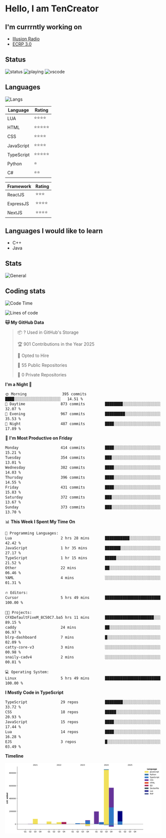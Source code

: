 # Hello, I am TenCreator

## I'm currrntly working on
- [Illusion Radio](https://illusionradio.co.uk/)
- [ECRP 3.0](http://github.com/Emerald-Coast-Roleplay/)

## Status
![status](https://api.statusbadges.me/badge/status/518334475038359555?simple=true&style=for-the-badge)
![playing](https://api.statusbadges.me/badge/playing/518334475038359555?style=for-the-badge)
![vscode](https://api.statusbadges.me/badge/vscode/518334475038359555?style=for-the-badge)

## Languages
![Langs](https://github-readme-stats.vercel.app/api/top-langs/?username=tencreator&layout=compact&theme=radical)


|Language|Rating|
|--------|------|
|LUA|⭐️⭐️⭐️⭐️|
|HTML|⭐️⭐️⭐️⭐️⭐️|
|CSS|⭐️⭐️⭐️⭐️|
|JavaScript|⭐️⭐️⭐️⭐️|
|TypeScript|⭐️⭐️⭐️⭐️⭐️|
|Python|⭐️|
|C#|⭐️⭐️ |

|Framework|Rating|
|--------|------|
|ReactJS|⭐️⭐️⭐|
|ExpressJS|⭐️⭐️⭐️⭐️|
|NextJS|⭐️⭐️⭐⭐️|

## Languages I would like to learn
- C++
- Java

## Stats
![General](https://github-readme-stats.vercel.app/api?username=tencreator&show_icons=true&theme=radical)

## Coding stats

<!--START_SECTION:waka-->
![Code Time](http://img.shields.io/badge/Code%20Time-479%20hrs%2049%20mins-blue)

![Lines of code](https://img.shields.io/badge/From%20Hello%20World%20I%27ve%20Written-2.1%20million%20lines%20of%20code-blue)

**🐱 My GitHub Data** 

> 📦 ? Used in GitHub's Storage 
 > 
> 🏆 901 Contributions in the Year 2025
 > 
> 💼 Opted to Hire
 > 
> 📜 55 Public Repositories 
 > 
> 🔑 0 Private Repositories 
 > 
**I'm a Night 🦉** 

```text
🌞 Morning                395 commits         ████░░░░░░░░░░░░░░░░░░░░░   14.51 % 
🌆 Daytime                873 commits         ████████░░░░░░░░░░░░░░░░░   32.07 % 
🌃 Evening                967 commits         █████████░░░░░░░░░░░░░░░░   35.53 % 
🌙 Night                  487 commits         ████░░░░░░░░░░░░░░░░░░░░░   17.89 % 
```
📅 **I'm Most Productive on Friday** 

```text
Monday                   414 commits         ████░░░░░░░░░░░░░░░░░░░░░   15.21 % 
Tuesday                  354 commits         ███░░░░░░░░░░░░░░░░░░░░░░   13.01 % 
Wednesday                382 commits         ████░░░░░░░░░░░░░░░░░░░░░   14.03 % 
Thursday                 396 commits         ████░░░░░░░░░░░░░░░░░░░░░   14.55 % 
Friday                   431 commits         ████░░░░░░░░░░░░░░░░░░░░░   15.83 % 
Saturday                 372 commits         ███░░░░░░░░░░░░░░░░░░░░░░   13.67 % 
Sunday                   373 commits         ███░░░░░░░░░░░░░░░░░░░░░░   13.70 % 
```


📊 **This Week I Spent My Time On** 

```text
💬 Programming Languages: 
Lua                      2 hrs 28 mins       ███████████░░░░░░░░░░░░░░   42.42 % 
JavaScript               1 hr 35 mins        ███████░░░░░░░░░░░░░░░░░░   27.17 % 
TypeScript               1 hr 15 mins        █████░░░░░░░░░░░░░░░░░░░░   21.52 % 
Other                    22 mins             ██░░░░░░░░░░░░░░░░░░░░░░░   06.46 % 
YAML                     4 mins              ░░░░░░░░░░░░░░░░░░░░░░░░░   01.31 % 

🔥 Editors: 
Cursor                   5 hrs 49 mins       █████████████████████████   100.00 % 

🐱‍💻 Projects: 
CFXDefaultFiveM_8C50C7.ba5 hrs 11 mins       ██████████████████████░░░   89.15 % 
caddy                    24 mins             ██░░░░░░░░░░░░░░░░░░░░░░░   06.97 % 
blrp-dashboard           7 mins              █░░░░░░░░░░░░░░░░░░░░░░░░   02.09 % 
catty-core-v3            3 mins              ░░░░░░░░░░░░░░░░░░░░░░░░░   00.98 % 
snaily-cadv4             2 mins              ░░░░░░░░░░░░░░░░░░░░░░░░░   00.81 % 

💻 Operating System: 
Linux                    5 hrs 49 mins       █████████████████████████   100.00 % 
```

**I Mostly Code in TypeScript** 

```text
TypeScript               29 repos            ████████░░░░░░░░░░░░░░░░░   33.72 % 
CSS                      18 repos            █████░░░░░░░░░░░░░░░░░░░░   20.93 % 
JavaScript               15 repos            ████░░░░░░░░░░░░░░░░░░░░░   17.44 % 
Lua                      14 repos            ████░░░░░░░░░░░░░░░░░░░░░   16.28 % 
EJS                      3 repos             █░░░░░░░░░░░░░░░░░░░░░░░░   03.49 % 
```



**Timeline**

![Lines of Code chart](https://raw.githubusercontent.com/tencreator/tencreator/main/assets/bar_graph.png)


<!--END_SECTION:waka-->
